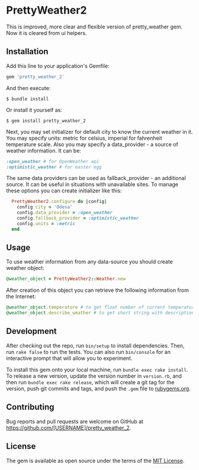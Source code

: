 # PrettyWeather2

This is improved, more clear and flexible version of pretty_weather gem.
Now it is cleared from ui helpers.

## Installation

Add this line to your application's Gemfile:

```ruby
gem 'pretty_weather_2'
```

And then execute:

    $ bundle install

Or install it yourself as:

    $ gem install pretty_weather_2

Next, you may set initializer for default city to know the current weather in it.
You may specify units: metric for celsius, imperial for fahrenheit temperature scale.
Also you may specify a data_provider - a source of weather information. It can be:

```ruby
:open_weather # for OpenWeather api
:optimistic_weather # for easter egg
```

The same data providers can be used as fallback_provider - an additional source.
It can be useful in situations with unavailable sites.
To manage these options you can create initializer like this:

```ruby
  PrettyWeather2.configure do |config|
    config.city = 'Odesa'
    config.data_provider = :open_weather
    config.fallback_provider = :optimistic_weather
    config.units = :metric
  end
```

## Usage

To use weather information from any data-source you should create weather object:

```ruby
@weather_object = PrettyWeather2::Weather.new
```

After creation of this object you can retrieve the following information from the Internet:

```ruby
@weather_object.temperature # to get float number of current temperature
@weather_object.describe_weather # to get short string with description of current weather
```

## Development

After checking out the repo, run `bin/setup` to install dependencies. Then, run `rake false` to run the tests. You can also run `bin/console` for an interactive prompt that will allow you to experiment.

To install this gem onto your local machine, run `bundle exec rake install`. To release a new version, update the version number in `version.rb`, and then run `bundle exec rake release`, which will create a git tag for the version, push git commits and tags, and push the `.gem` file to [rubygems.org](https://rubygems.org).

## Contributing

Bug reports and pull requests are welcome on GitHub at https://github.com/[USERNAME]/pretty_weather_2.


## License

The gem is available as open source under the terms of the [MIT License](http://opensource.org/licenses/MIT).

